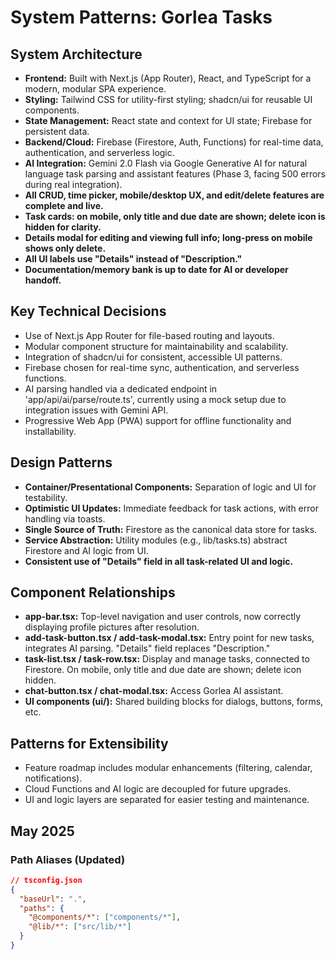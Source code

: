 # System Patterns: Gorlea Tasks

## System Architecture

- **Frontend:** Built with Next.js (App Router), React, and TypeScript for a modern, modular SPA experience.
- **Styling:** Tailwind CSS for utility-first styling; shadcn/ui for reusable UI components.
- **State Management:** React state and context for UI state; Firebase for persistent data.
- **Backend/Cloud:** Firebase (Firestore, Auth, Functions) for real-time data, authentication, and serverless logic.
- **AI Integration:** Gemini 2.0 Flash via Google Generative AI for natural language task parsing and assistant features (Phase 3, facing 500 errors during real integration).
- **All CRUD, time picker, mobile/desktop UX, and edit/delete features are complete and live.**
- **Task cards: on mobile, only title and due date are shown; delete icon is hidden for clarity.**
- **Details modal for editing and viewing full info; long-press on mobile shows only delete.**
- **All UI labels use "Details" instead of "Description."**
- **Documentation/memory bank is up to date for AI or developer handoff.**

## Key Technical Decisions

- Use of Next.js App Router for file-based routing and layouts.
- Modular component structure for maintainability and scalability.
- Integration of shadcn/ui for consistent, accessible UI patterns.
- Firebase chosen for real-time sync, authentication, and serverless functions.
- AI parsing handled via a dedicated endpoint in 'app/api/ai/parse/route.ts', currently using a mock setup due to integration issues with Gemini API.
- Progressive Web App (PWA) support for offline functionality and installability.

## Design Patterns

- **Container/Presentational Components:** Separation of logic and UI for testability.
- **Optimistic UI Updates:** Immediate feedback for task actions, with error handling via toasts.
- **Single Source of Truth:** Firestore as the canonical data store for tasks.
- **Service Abstraction:** Utility modules (e.g., lib/tasks.ts) abstract Firestore and AI logic from UI.
- **Consistent use of "Details" field in all task-related UI and logic.**

## Component Relationships

- **app-bar.tsx:** Top-level navigation and user controls, now correctly displaying profile pictures after resolution.
- **add-task-button.tsx / add-task-modal.tsx:** Entry point for new tasks, integrates AI parsing. "Details" field replaces "Description."
- **task-list.tsx / task-row.tsx:** Display and manage tasks, connected to Firestore. On mobile, only title and due date are shown; delete icon hidden.
- **chat-button.tsx / chat-modal.tsx:** Access Gorlea AI assistant.
- **UI components (ui/):** Shared building blocks for dialogs, buttons, forms, etc.

## Patterns for Extensibility

- Feature roadmap includes modular enhancements (filtering, calendar, notifications).
- Cloud Functions and AI logic are decoupled for future upgrades.
- UI and logic layers are separated for easier testing and maintenance.

## May 2025

### Path Aliases (Updated)
```json
// tsconfig.json
{
  "baseUrl": ".",
  "paths": {
    "@components/*": ["components/*"],
    "@lib/*": ["src/lib/*"]
  }
}

